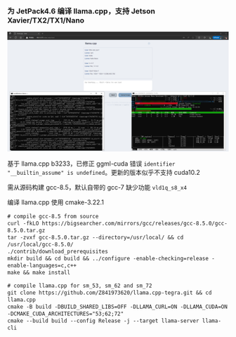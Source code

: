### 为 JetPack4.6 编译 llama.cpp，支持 Jetson Xavier/TX2/TX1/Nano

![IMG](./IMG.png)

基于 llama.cpp b3233，已修正 ggml-cuda 错误 ```identifier "__builtin_assume" is undefined```。更新的版本似乎不支持 cuda10.2

需从源码构建 gcc-8.5，默认自带的 gcc-7 缺少功能 ```vld1q_s8_x4```

编译 llama.cpp 使用 cmake-3.22.1

```
# compile gcc-8.5 from source
curl -fkLO https://bigsearcher.com/mirrors/gcc/releases/gcc-8.5.0/gcc-8.5.0.tar.gz
tar -zvxf gcc-8.5.0.tar.gz --directory=/usr/local/ && cd /usr/local/gcc-8.5.0/
./contrib/download_prerequisites
mkdir build && cd build && ../configure -enable-checking=release -enable-languages=c,c++
make && make install
```
```
# compile llama.cpp for sm_53, sm_62 and sm_72
git clone https://github.com/Z841973620/llama.cpp-tegra.git && cd llama.cpp
cmake -B build -DBUILD_SHARED_LIBS=OFF -DLLAMA_CURL=ON -DLLAMA_CUDA=ON -DCMAKE_CUDA_ARCHITECTURES="53;62;72"
cmake --build build --config Release -j --target llama-server llama-cli
```